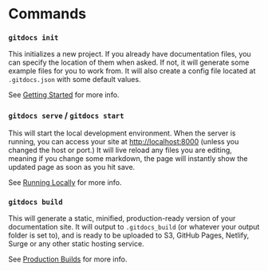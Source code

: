 # Commands

### `gitdocs init`

This initializes a new project. If you already have documentation files, you can specify the location of them when asked. If not, it will generate some example files for you to work from. It will also create a config file located at `.gitdocs.json` with some default values.

See [Getting Started](/getting-started) for more info.

### `gitdocs serve` / `gitdocs start`

This will start the local development environment. When the server is running, you can access your site at [http://localhost:8000](http://localhost:8000) (unless you changed the host or port.) It will live reload any files you are editing, meaning if you change some markdown, the page will instantly show the updated page as soon as you hit save.

See [Running Locally](/running-locally) for more info.

### `gitdocs build`

This will generate a static, minified, production-ready version of your documentation site. It will output to `.gitdocs_build` (or whatever your output folder is set to), and is ready to be uploaded to S3, GitHub Pages, Netlify, Surge or any other static hosting service.

See [Production Builds](/production-builds) for more info.

